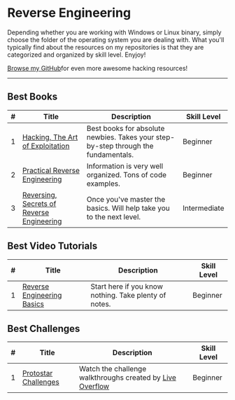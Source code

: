 # Reverse Engineering
Depending whether you are working with Windows or Linux binary, simply choose the folder of the operating system you are dealing with.  What you'll typically find about the resources on my repositories is that they are categorized and organized by skill level.  Enyjoy!

[Browse my GitHub](https://github.com/Kennyslaboratory?tab=repositories)for even more awesome hacking resources!

------------------

## Best Books
| # | Title | Description | Skill Level |
| --- | --- | --- | --- |
| 1 | [Hacking, The Art of Exploitation](https://www.amazon.com/Hacking-Art-Exploitation-Jon-Erickson/dp/1593271441) | Best books for absolute newbies. Takes your step-by-step through the fundamentals.| Beginner |
| 2 | [Practical Reverse Engineering](https://www.amazon.com/Practical-Reverse-Engineering-Reversing-Obfuscation/dp/1118787315) | Information is very well organized. Tons of code examples. | Beginner |
| 3 | [Reversing, Secrets of Reverse Engineering](https://www.amazon.com/Reversing-Secrets-Engineering-Eldad-Eilam/dp/0764574817) | Once you've master the basics.  Will help take you to the next level. | Intermediate |


## Best Video Tutorials
| # | Title | Description | Skill Level |
| --- | --- | --- | --- |
| 1 | [Reverse Engineering Basics](https://www.youtube.com/watch?v=a2EkORFcSZo) | Start here if you know nothing. Take plenty of notes. | Beginner |


## Best Challenges
| # | Title | Description | Skill Level |
| --- | --- | --- | --- |
| 1 | [Protostar Challenges](https://exploit-exercises.lains.space/protostar/stack0/) | Watch the challenge walkthroughs created by [Live Overflow](https://old.liveoverflow.com/binary_hacking/protostar/stack0.html) | Beginner |






